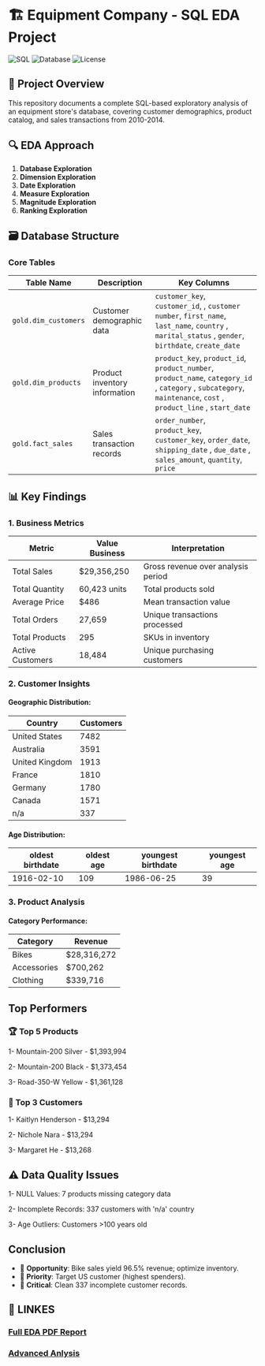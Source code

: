 # 🏗️ Equipment Company - SQL EDA Project

![SQL](https://img.shields.io/badge/SQL-Exploratory%20Data%20Analysis-blue)
![Database](https://img.shields.io/badge/Database-SQL%20Server-red)
![License](https://img.shields.io/badge/License-MIT-green)

## 📌 Project Overview
This repository documents a complete SQL-based exploratory analysis of an equipment store's database, covering customer demographics, product catalog, and sales transactions from 2010-2014.

## 🔍 EDA Approach
1. **Database Exploration**
2. **Dimension Exploration**
3. **Date Exploration**
4. **Measure Exploration**
5. **Magnitude Exploration**
6. **Ranking Exploration**

## 🗃️ Database Structure
### Core Tables
| Table Name | Description | Key Columns |
|------------|-------------|-------------|
| `gold.dim_customers` | Customer demographic data | `customer_key`, `customer_id`, , `customer number`, `first_name`, `last_name`, `country` , `marital_status` , `gender`, `birthdate`, `create_date`|
| `gold.dim_products` | Product inventory information |`product_key`, `product_id`, `product_number`, `product_name`, `category_id` , `category` , `subcategory`, `maintenance`, `cost`  , `product_line` , `start_date` |
| `gold.fact_sales` | Sales transaction records | `order_number`, `product_key`, `customer_key`, `order_date`, `shipping_date` , `due_date` , `sales_amount`, `quantity`, `price` 

## 📊 Key Findings

### 1. Business Metrics
|Metric|	Value	Business |Interpretation|
|------|----------------|--------------|
|Total Sales	|$29,356,250	|Gross revenue over analysis period|
|Total Quantity	|60,423 units	|Total products sold|
|Average Price|	$486	|Mean transaction value|
|Total Orders|	27,659	|Unique transactions processed|
|Total Products|	295	|SKUs in inventory|
|Active Customers|	18,484|	Unique purchasing customers|

### 2. Customer Insights
#### Geographic Distribution:
|Country | Customers|
|--------|----------|
|United States |	7482|
|Australia|3591|
|United Kingdom|	1913|
|France  |1810 |
|Germany |1780 |
|Canada  |1571 |
|n/a	   |337  |

#### Age Distribution:
|oldest birthdate|oldest age|youngest birthdate|youngest age|
|----------------|----------|------------------|------------|
|1916-02-10 |	109	| 1986-06-25 |	39|

### 3. Product Analysis
#### Category Performance:

|Category|Revenue|
|--------|-------|
|Bikes	|$28,316,272|
|Accessories|	$700,262|
|Clothing	|$339,716|

## Top Performers
###  🏆 Top 5 Products
   1- Mountain-200 Silver - $1,393,994

   2- Mountain-200 Black - $1,373,454

   3- Road-350-W Yellow - $1,361,128

### 🏅 Top 3 Customers
   1- Kaitlyn Henderson - $13,294

   2- Nichole Nara - $13,294

   3- Margaret He - $13,268

## ⚠️ Data Quality Issues
   1- NULL Values: 7 products missing category data

   2- Incomplete Records: 337 customers with 'n/a' country

   3- Age Outliers: Customers >100 years old

## **Conclusion**  
- 🚴 **Opportunity**: Bike sales yield 96.5% revenue; optimize inventory.  
- 🎯 **Priority**: Target US customer (highest spenders).  
- 🧹 **Critical**: Clean 337 incomplete customer records. 

## 🔗 LINKES 
### [Full EDA PDF Report](https://github.com/iirama/EDA-Equipment-store/blob/main/Equipment%20Store%20-%20SQL%20EDA%20Report.pdf)
### [Advanced Anlysis ](https://github.com/iirama/Equipment-Store-Advanced-Analysis)

   

